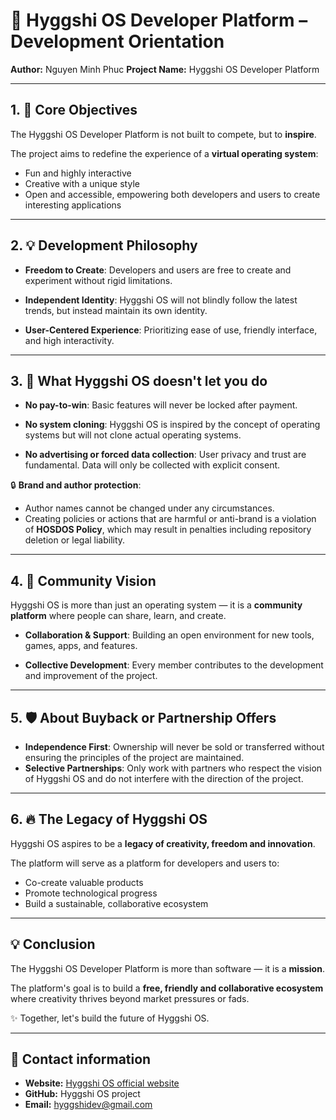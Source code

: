 # 📘 Hyggshi OS Developer Platform – Development Orientation

**Author:** Nguyen Minh Phuc
**Project Name:** Hyggshi OS Developer Platform

---

## 1. 🎯 Core Objectives

The Hyggshi OS Developer Platform is not built to compete, but to **inspire**.

The project aims to redefine the experience of a **virtual operating system**:

* Fun and highly interactive
* Creative with a unique style
* Open and accessible, empowering both developers and users to create interesting applications

---

## 2. 💡 Development Philosophy

* **Freedom to Create**: Developers and users are free to create and experiment without rigid limitations.

* **Independent Identity**: Hyggshi OS will not blindly follow the latest trends, but instead maintain its own identity.

* **User-Centered Experience**: Prioritizing ease of use, friendly interface, and high interactivity.

---

## 3. 🚫 What Hyggshi OS doesn't let you do

* **No pay-to-win**: Basic features will never be locked after payment.

* **No system cloning**: Hyggshi OS is inspired by the concept of operating systems but will not clone actual operating systems.

* **No advertising or forced data collection**: User privacy and trust are fundamental. Data will only be collected with explicit consent.

🔒 **Brand and author protection**:

* Author names cannot be changed under any circumstances.
* Creating policies or actions that are harmful or anti-brand is a violation of **HOSDOS Policy**, which may result in penalties including repository deletion or legal liability.

---
## 4. 🧠 Community Vision

Hyggshi OS is more than just an operating system — it is a **community platform** where people can share, learn, and create.

* **Collaboration & Support**: Building an open environment for new tools, games, apps, and features.

* **Collective Development**: Every member contributes to the development and improvement of the project.

---

## 5. 🛡️ About Buyback or Partnership Offers

* **Independence First**: Ownership will never be sold or transferred without ensuring the principles of the project are maintained.
* **Selective Partnerships**: Only work with partners who respect the vision of Hyggshi OS and do not interfere with the direction of the project.

---

## 6. 🔥 The Legacy of Hyggshi OS

Hyggshi OS aspires to be a **legacy of creativity, freedom and innovation**.

The platform will serve as a platform for developers and users to:

* Co-create valuable products
* Promote technological progress
* Build a sustainable, collaborative ecosystem

---

## 💡 Conclusion

The Hyggshi OS Developer Platform is more than software — it is a **mission**.

The platform's goal is to build a **free, friendly and collaborative ecosystem** where creativity thrives beyond market pressures or fads.

✨ Together, let's build the future of Hyggshi OS.

---

## 🌟 Contact information

* **Website:** [Hyggshi OS official website](https://sites.google.com/view/hyggshi-os/trang-ch%E1%BB%A7)
* **GitHub:** Hyggshi OS project
* **Email:** [hyggshidev@gmail.com](mailto:hyggshidev@gmail.com)
